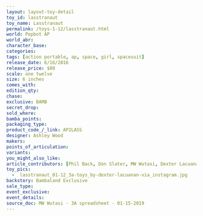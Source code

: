 ```yaml
---
layout: layout-toy-detail 
toy_id: lasstranaut
toy_name: Lasstranaut
permalink: /toys-1-12/lasstranaut.html
world: Popbot AP
world_abr: 
character_base: 
categories: 
tags: [action portable, ap, space, girl, spacesuit] 
release_date: 6/16/2016
release_price: $80 
scale: one twelve
size: 6 inches
comes_with: 
edition_qty: 
chase: 
exclusive: BAMB
secret_drop: 
sold_where: 
bamba_points: 
packaging_type: 
product_code_/_link: AP2LASS
designer: Ashley Wood
makers: 
points_of_articulation: 
variants: 
you_might_also_like: 
article_contributors: [Phil Back, Don Slater, MW Wutasi, Dexter Lacuanan]
toy_pics: 
  -  lasstranaut_01-12_3a-toys_by-dexter-lacuanan-via_instagram.jpg
backstory: Bambaland Exclusive
sale_type: 
event_exclusive: 
event_details: 
source_doc: MW Wutasi - 3A spreadsheet - 01-15-2019
---
```

